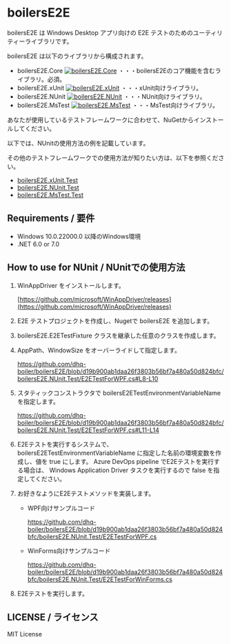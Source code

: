 # boilersE2E

boilersE2E は Windows Desktop アプリ向けの E2E テストのためのユーティリティーライブラリです。

boilersE2E は以下のライブラリから構成されます。

* boilersE2E.Core [![boilersE2E.Core](https://img.shields.io/nuget/v/boilersE2E.Core)](https://www.nuget.org/packages/boilersE2E.Core/) ・・・boilersE2Eのコア機能を含むライブラリ。必須。
* boilersE2E.xUnit [![boilersE2E.xUnit](https://img.shields.io/nuget/v/boilersE2E.xUnit)](https://www.nuget.org/packages/boilersE2E.xUnit/) ・・・xUnit向けライブラリ。
* boilersE2E.NUnit [![boilersE2E.NUnit](https://img.shields.io/nuget/v/boilersE2E.NUnit)](https://www.nuget.org/packages/boilersE2E.NUnit/) ・・・NUnit向けライブラリ。
* boilersE2E.MsTest [![boilersE2E.MsTest](https://img.shields.io/nuget/v/boilersE2E.MsTest)](https://www.nuget.org/packages/boilersE2E.MsTest/) ・・・MsTest向けライブラリ。

あなたが使用しているテストフレームワークに合わせて、NuGetからインストールしてください。

以下では、NUnitの使用方法の例を記載しています。

その他のテストフレームワークでの使用方法が知りたい方は、以下を参照ください。

* [boilersE2E.xUnit.Test](https://github.com/dhq-boiler/boilersE2E/tree/develop/boilersE2E.xUnit.Test)
* [boilersE2E.NUnit.Test](https://github.com/dhq-boiler/boilersE2E/tree/develop/boilersE2E.NUnit.Test)
* [boilersE2E.MsTest.Test](https://github.com/dhq-boiler/boilersE2E/tree/develop/boilersE2E.MsTest.Test)

## Requirements / 要件

* Windows 10.0.22000.0 以降のWindows環境
* .NET 6.0 or 7.0

## How to use for NUnit / NUnitでの使用方法

1. WinAppDriver をインストールします。

   [https://github.com/microsoft/WinAppDriver/releases](https://github.com/microsoft/WinAppDriver/releases)

2. E2E テストプロジェクトを作成し、Nugetで boilersE2E を追加します。

3. boilersE2E.E2ETestFixture クラスを継承した任意のクラスを作成します。

4. AppPath、WindowSize をオーバーライドして指定します。

   https://github.com/dhq-boiler/boilersE2E/blob/d19b900ab1daa26f3803b56bf7a480a50d824bfc/boilersE2E.NUnit.Test/E2ETestForWPF.cs#L8-L10

5. スタティックコンストラクタで boilersE2ETestEnvironmentVariableName を指定します。

   https://github.com/dhq-boiler/boilersE2E/blob/d19b900ab1daa26f3803b56bf7a480a50d824bfc/boilersE2E.NUnit.Test/E2ETestForWPF.cs#L11-L14

6. E2Eテストを実行するシステムで、boilersE2ETestEnvironmentVariableName に指定した名前の環境変数を作成し、値を true にします。
   Azure DevOps pipeline でE2Eテストを実行する場合は、 Windows Application Driver タスクを実行するので false を指定してください。

7. お好きなようにE2Eテストメソッドを実装します。
   
   * WPF向けサンプルコード

     https://github.com/dhq-boiler/boilersE2E/blob/d19b900ab1daa26f3803b56bf7a480a50d824bfc/boilersE2E.NUnit.Test/E2ETestForWPF.cs
   
   * WinForms向けサンプルコード
   
     https://github.com/dhq-boiler/boilersE2E/blob/d19b900ab1daa26f3803b56bf7a480a50d824bfc/boilersE2E.NUnit.Test/E2ETestForWinForms.cs

8. E2Eテストを実行します。

## LICENSE / ライセンス

MIT License
